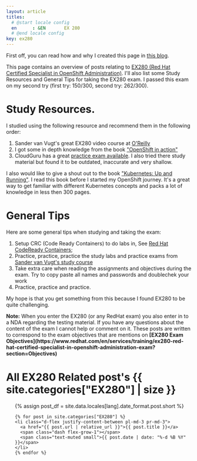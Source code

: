 ```yaml
---
layout: article
titles:
  # @start locale config
  en      : &EN       EX 280
  # @end locale config
key: ex280
---
```


First off, you can read how and why I created this page in [this blog](/posts/creating-a-ex280-page/).

This page contains an overview of posts relating to [EX280 (Red Hat Certified Specialist in OpenShift Administration)](https://www.redhat.com/en/services/training/ex280-red-hat-certified-specialist-in-openshift-administration-exam?section=Overview). I'll also list some Study Resources and General Tips for taking the EX280 exam. I passed this exam on my second try (first try: 150/300, second try: 262/300).

# Study Resources.
I studied using the following resource and recommend them in the following order:

1. Sander van Vugt's great EX280 video course at [O'Reilly](https://learning.oreilly.com/videos/red-hat-openshift/9780137441938/)
2. I got some in depth knowledge from the book ["OpenShift in action"](https://www.manning.com/books/openshift-in-action)
3. CloudGuru has a great [practice exam available](https://acloudguru.com/hands-on-labs/ex280-practice-exam ). I also tried there study material but found it to be outdated, inaccurate and very shallow.

I also would like to give a shout out to the book ["Kubernetes: Up and Running"](https://learning.oreilly.com/library/view/kubernetes-up-and/9781492046523/). I read this book before I started my OpenShift journey. It's a great way to get familiar with different Kubernetes concepts and packs a lot of knowledge in less then 300 pages.

# General Tips
Here are some general tips when studying and taking the exam:
1. Setup CRC (Code Ready Containers) to do labs in, See [Red Hat CodeReady Containers](https://developers.redhat.com/products/codeready-containers/overview);
2. Practice, practice, practice the study labs and practice exams from [Sander van Vugt's study course](https://learning.oreilly.com/videos/red-hat-openshift/9780137441938/)
3. Take extra care when reading the assignments and objectives during the exam. Try to copy paste all names and passwords and doublechek your work
4. Practice, practice and practice.

My hope is that you get something from this because I found EX280 to be quite challenging.

<div markdown="span" class="alert alert-danger" role="alert"><i class="fa fa-exclamation-circle"></i> <b>Note:</b> When you enter the EX280 (or any RedHat exam) you also enter in to a NDA regarding the testing material. If you have any questions about the content of the exam I cannot help or comment on it. These posts are written to correspond to the exam objectives that are mentions on <b>[EX280 Exam Objectives](https://www.redhat.com/en/services/training/ex280-red-hat-certified-specialist-in-openshift-administration-exam?section=Objectives)</b>
</div>

<div id="page-category">
  <h1 class="pl-lg-2">
    <i class="far fa-folder-open fa-fw text-muted"></i>
      All EX280 Related post's
    <span class="lead text-muted pl-2">{{ site.categories["EX280"] | size }}</span>
  </h1>

  <ul class="post-content pl-0">
    {% assign post_df = site.data.locales[lang].date_format.post.short %}

    {% for post in site.categories["EX280"] %}
    <li class="d-flex justify-content-between pl-md-3 pr-md-3">
      <a href="{{ post.url | relative_url }}">{{ post.title }}</a>
      <span class="dash flex-grow-1"></span>
      <span class="text-muted small">{{ post.date | date: "%-d %B %Y" }}</span>
    </li>
    {% endfor %}
  </ul>
</div>

